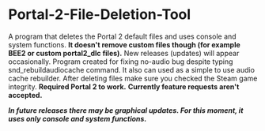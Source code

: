 # Portal-2-File-Deletion-Tool
A program that deletes the Portal 2 default files and uses console and system functions. **It doesn't remove custom files though (for example BEE2 or custom portal2_dlc files).** 
New releases (updates) will appear occasionally.
Program created for fixing no-audio bug despite typing snd_rebuildaudiocache command. It also can used as a simple to use audio cache rebuilder. After deleting files make sure you checked the Steam game integrity. **Required Portal 2 to work.** 
**Currently feature requests aren't accepted.**

***In future releases there may be graphical updates. For this moment, it uses only console and system functions.*** 
